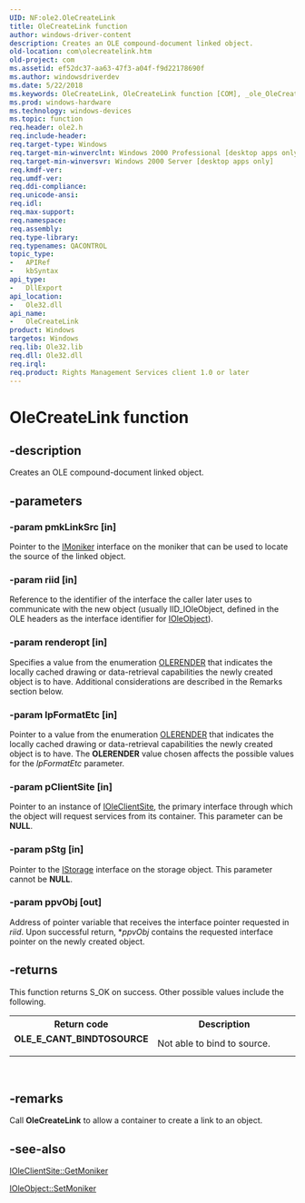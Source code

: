 ```yaml
---
UID: NF:ole2.OleCreateLink
title: OleCreateLink function
author: windows-driver-content
description: Creates an OLE compound-document linked object.
old-location: com\olecreatelink.htm
old-project: com
ms.assetid: ef52dc37-aa63-47f3-a04f-f9d22178690f
ms.author: windowsdriverdev
ms.date: 5/22/2018
ms.keywords: OleCreateLink, OleCreateLink function [COM], _ole_OleCreateLink, com.olecreatelink, ole2/OleCreateLink
ms.prod: windows-hardware
ms.technology: windows-devices
ms.topic: function
req.header: ole2.h
req.include-header: 
req.target-type: Windows
req.target-min-winverclnt: Windows 2000 Professional [desktop apps only]
req.target-min-winversvr: Windows 2000 Server [desktop apps only]
req.kmdf-ver: 
req.umdf-ver: 
req.ddi-compliance: 
req.unicode-ansi: 
req.idl: 
req.max-support: 
req.namespace: 
req.assembly: 
req.type-library: 
req.typenames: QACONTROL
topic_type:
-	APIRef
-	kbSyntax
api_type:
-	DllExport
api_location:
-	Ole32.dll
api_name:
-	OleCreateLink
product: Windows
targetos: Windows
req.lib: Ole32.lib
req.dll: Ole32.dll
req.irql: 
req.product: Rights Management Services client 1.0 or later
---
```


# OleCreateLink function


## -description


Creates an OLE compound-document linked object.


## -parameters




### -param pmkLinkSrc [in]

Pointer to the <a href="https://msdn.microsoft.com/17f4c1df-7a9c-42ef-a888-70cd8d85f070">IMoniker</a> interface on the moniker that can be used to locate the source of the linked object.


### -param riid [in]

Reference to the identifier of the interface the caller later uses to communicate with the new object (usually IID_IOleObject, defined in the OLE headers as the interface identifier for <a href="https://msdn.microsoft.com/58b32c87-39b6-4d64-9174-cf798ed302c2">IOleObject</a>).


### -param renderopt [in]

Specifies a value from the enumeration <a href="https://msdn.microsoft.com/bab871ba-4ec4-49fd-854a-585732b91290">OLERENDER</a> that indicates the locally cached drawing or data-retrieval capabilities the newly created object is to have. Additional considerations are described in the Remarks section below.


### -param lpFormatEtc [in]

Pointer to a value from the enumeration <a href="https://msdn.microsoft.com/bab871ba-4ec4-49fd-854a-585732b91290">OLERENDER</a> that indicates the locally cached drawing or data-retrieval capabilities the newly created object is to have. The <b>OLERENDER</b> value chosen affects the possible values for the <i>lpFormatEtc</i> parameter.


### -param pClientSite [in]

Pointer to an instance of <a href="https://msdn.microsoft.com/dafee149-926a-4d08-a43d-5847682db645">IOleClientSite</a>, the primary interface through which the object will request services from its container. This parameter can be <b>NULL</b>.


### -param pStg [in]

Pointer to the <a href="https://msdn.microsoft.com/2f454538-0f40-4811-b908-cd317ef79487">IStorage</a> interface on the storage object. This parameter cannot be <b>NULL</b>.


### -param ppvObj [out]

Address of pointer variable that receives the interface pointer requested in <i>riid</i>. Upon successful return, *<i>ppvObj</i> contains the requested interface pointer on the newly created object.


## -returns



This function returns S_OK on success. Other possible values include the following.

<table>
<tr>
<th>Return code</th>
<th>Description</th>
</tr>
<tr>
<td width="40%">
<dl>
<dt><b>OLE_E_CANT_BINDTOSOURCE</b></dt>
</dl>
</td>
<td width="60%">
Not able to bind to source.

</td>
</tr>
</table>
 




## -remarks



Call <b>OleCreateLink</b> to allow a container to create a link to an object.




## -see-also




<a href="https://msdn.microsoft.com/9ca3e997-9a96-43c3-a213-de8c8440cd54">IOleClientSite::GetMoniker</a>



<a href="https://msdn.microsoft.com/1313cd9a-757d-4716-abac-027cff9fee03">IOleObject::SetMoniker</a>
 

 

